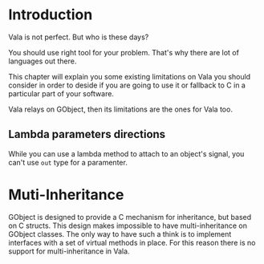 # Introduction

Vala is not perfect. But who is these days?

You should use right tool for your problem. That's why there are lot of languages out there.

This chapter will explain you some existing limitations on Vala you should consider in order to deside if you are going to use it or fallback to C in a particular part of your software.

Vala relays on GObject, then its limitations are the ones for Vala too.

## Lambda parameters directions

While you can use a lambda method to attach to an object's signal, you can't use `out` type for a paramenter.

# Muti-Inheritance

GObject is designed to provide a C mechanism for inheritance, but based on C structs. This design makes impossible to have multi-inheritance  on GObject classes. The only way to have such a think is to implement interfaces with a set of virtual methods in place. For this reason there is no support for multi-inheritance in Vala.


